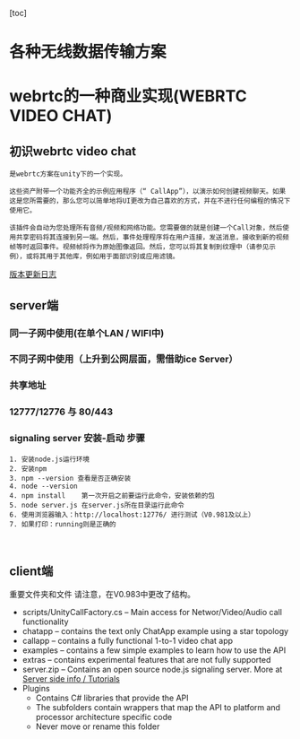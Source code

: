 [toc]


# 各种无线数据传输方案



# webrtc的一种商业实现(WEBRTC VIDEO CHAT)

## 初识webrtc video chat

	是webrtc方案在unity下的一个实现。
	
	这些资产附带一个功能齐全的示例应用程序（“ CallApp”），以演示如何创建视频聊天。如果这是您所需要的，那么您可以简单地将UI更改为自己喜欢的方式，并在不进行任何编程的情况下使用它。
	
	该插件会自动为您处理所有音频/视频和网络功能。您需要做的就是创建一个Call对象，然后使用共享密码将其连接到另一端。然后，事件处理程序将在用户连接，发送消息，接收到新的视频帧等时返回事件。视频帧将作为原始图像返回。然后，您可以将其复制到纹理中（请参见示例），或将其用于其他库，例如用于面部识别或应用滤镜。



[版本更新日志](https://www.because-why-not.com/webrtc/changelog/)


## server端


### 同一子网中使用(在单个LAN / WIFI中)


### 不同子网中使用（上升到公网层面，需借助ice Server）

### 共享地址

### 12777/12776  与  80/443

### signaling server 安装-启动 步骤
	1. 安装node.js运行环境
	2. 安装npm
	3. npm --version 查看是否正确安装
	4. node --version
	4. npm install    第一次开启之前要运行此命令，安装依赖的包
	5. node server.js 在server.js所在目录运行此命令
	6. 使用浏览器输入：http://localhost:12776/ 进行测试（V0.981及以上）
	7. 如果打印：running则是正确的




​	

## client端

重要文件夹和文件
请注意，在V0.983中更改了结构。

- scripts/UnityCallFactory.cs – Main access for Networ/Video/Audio call functionality
- chatapp – contains the text only ChatApp example using a star topology
- callapp – contains a fully functional 1-to-1 video chat app
- examples – contains a few simple examples to learn how to use the API
- extras – contains experimental features that are not fully supported
- server.zip – Contains an open source node.js signaling server. More at [Server side info / Tutorials](https://www.because-why-not.com/webrtc/tutorials-server-side/)
- Plugins
  - Contains C# libraries that provide the API
  - The subfolders contain wrappers that map the API to platform and processor architecture specific code
  - Never move or rename this folder


















